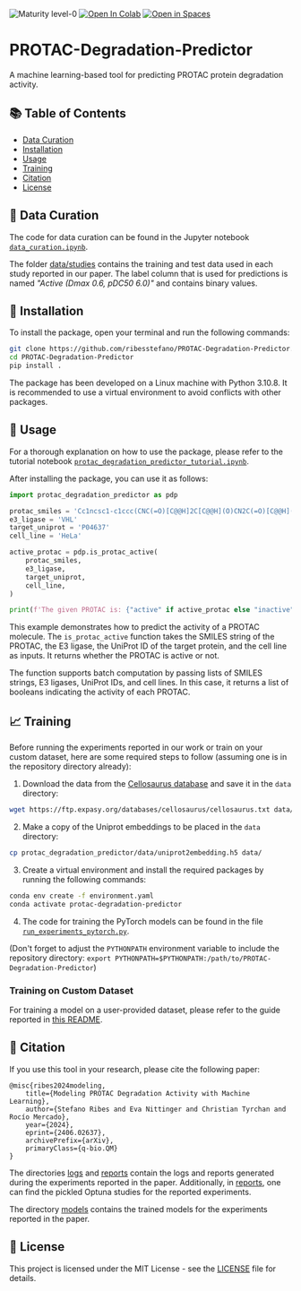 ![Maturity level-0](https://img.shields.io/badge/Maturity%20Level-ML--0-red)
<a href="https://colab.research.google.com/github/ribesstefano/PROTAC-Degradation-Predictor/blob/main/notebooks/protac_degradation_predictor_tutorial.ipynb" target="_parent"><img src="https://colab.research.google.com/assets/colab-badge.svg" alt="Open In Colab"/></a>
[![Open in Spaces](https://huggingface.co/datasets/huggingface/badges/resolve/main/open-in-hf-spaces-sm.svg)](https://huggingface.co/spaces/ailab-bio/PROTAC-Degradation-Predictor)

# PROTAC-Degradation-Predictor

A machine learning-based tool for predicting PROTAC protein degradation activity.

## 📚 Table of Contents

- [Data Curation](#-data-curation)
- [Installation](#-installation)
- [Usage](#-usage)
- [Training](#-training)
- [Citation](#-citation)
- [License](#-license)

## 📝 Data Curation

The code for data curation can be found in the Jupyter notebook [`data_curation.ipynb`](notebooks/data_curation.ipynb).

The folder [data/studies](data/studies/) contains the training and test data used in each study reported in our paper. The label column that is used for predictions is named _"Active (Dmax 0.6, pDC50 6.0)"_ and contains binary values.

## 🚀 Installation

To install the package, open your terminal and run the following commands:

```bash
git clone https://github.com/ribesstefano/PROTAC-Degradation-Predictor.git
cd PROTAC-Degradation-Predictor
pip install .
```

The package has been developed on a Linux machine with Python 3.10.8. It is recommended to use a virtual environment to avoid conflicts with other packages.

## 🎯 Usage

For a thorough explanation on how to use the package, please refer to the tutorial notebook [`protac_degradation_predictor_tutorial.ipynb`](notebooks/protac_degradation_predictor_tutorial.ipynb).

After installing the package, you can use it as follows:

```python
import protac_degradation_predictor as pdp

protac_smiles = 'Cc1ncsc1-c1ccc(CNC(=O)[C@@H]2C[C@@H](O)CN2C(=O)[C@@H](NC(=O)COCCCCCCCCCOCC(=O)Nc2ccc(C(=O)Nc3ccc(F)cc3N)cc2)C(C)(C)C)cc1'
e3_ligase = 'VHL'
target_uniprot = 'P04637'
cell_line = 'HeLa'

active_protac = pdp.is_protac_active(
    protac_smiles,
    e3_ligase,
    target_uniprot,
    cell_line,
)

print(f'The given PROTAC is: {"active" if active_protac else "inactive"}')
```

This example demonstrates how to predict the activity of a PROTAC molecule. The `is_protac_active` function takes the SMILES string of the PROTAC, the E3 ligase, the UniProt ID of the target protein, and the cell line as inputs. It returns whether the PROTAC is active or not.

The function supports batch computation by passing lists of SMILES strings, E3 ligases, UniProt IDs, and cell lines. In this case, it returns a list of booleans indicating the activity of each PROTAC.

## 📈 Training

Before running the experiments reported in our work or train on your custom dataset, here are some required steps to follow (assuming one is in the repository directory already):
1. Download the data from the [Cellosaurus database](https://web.expasy.org/cellosaurus/) and save it in the `data` directory:
```bash
wget https://ftp.expasy.org/databases/cellosaurus/cellosaurus.txt data/
```
2. Make a copy of the Uniprot embeddings to be placed in the `data` directory:
```bash
cp protac_degradation_predictor/data/uniprot2embedding.h5 data/
```
3. Create a virtual environment and install the required packages by running the following commands:
```bash
conda env create -f environment.yaml
conda activate protac-degradation-predictor
```
4. The code for training the PyTorch models can be found in the file [`run_experiments_pytorch.py`](src/run_experiments_pytorch.py).

(Don't forget to adjust the `PYTHONPATH` environment variable to include the repository directory: `export PYTHONPATH=$PYTHONPATH:/path/to/PROTAC-Degradation-Predictor`)

### Training on Custom Dataset

For training a model on a user-provided dataset, please refer to the guide reported in [this README](src/README.md).

## 📄 Citation

If you use this tool in your research, please cite the following paper:

```
@misc{ribes2024modeling,
    title={Modeling PROTAC Degradation Activity with Machine Learning},
    author={Stefano Ribes and Eva Nittinger and Christian Tyrchan and Rocío Mercado},
    year={2024},
    eprint={2406.02637},
    archivePrefix={arXiv},
    primaryClass={q-bio.QM}
}
```

The directories [logs](logs/) and [reports](reports/) contain the logs and reports generated during the experiments reported in the paper. Additionally, in [reports](reports/), one can find the pickled Optuna studies for the reported experiments.

The directory [models](models/) contains the trained models for the experiments reported in the paper.

## 📜 License

This project is licensed under the MIT License - see the [LICENSE](LICENSE) file for details.
